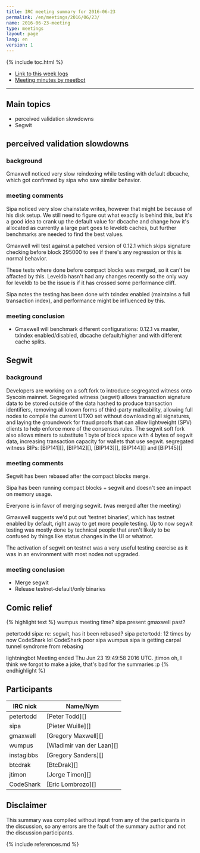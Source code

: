 ```yaml
---
title: IRC meeting summary for 2016-06-23
permalink: /en/meetings/2016/06/23/
name: 2016-06-23-meeting
type: meetings
layout: page
lang: en
version: 1
---
```

{% include toc.html %}
 
- [Link to this week logs](https://botbot.me/freenode/syscoin-core-dev/2016-06-23/?msg=68482305&page=2)
- [Meeting minutes by meetbot](http://www.erisian.com.au/meetbot/syscoin-core-dev/2016/syscoin-core-dev.2016-06-23-19.02.html)
 
---
 
## Main topics
 
- perceived validation slowdowns
- Segwit

## perceived validation slowdowns

### background
 
Gmaxwell noticed very slow reindexing while testing with default dbcache, which got confirmed by sipa who saw similar behavior. 

### meeting comments
 
Sipa noticed very slow chainstate writes, however that might be because of his disk setup. We still need to figure out what exactly is behind this, but it's a good idea to crank up the default value for dbcache and change how it's allocated as currently a large part goes to leveldb caches, but further benchmarks are needed to find the best values.

Gmaxwell will test against a patched version of 0.12.1 which skips signature checking before block 295000 to see if there's any regression or this is normal behavior.

These tests where done before compact blocks was merged, so it can't be affacted by this. Leveldb hasn't had any changes recently so the only way for leveldb to be the issue is if it has crossed some performance cliff.

Sipa notes the testing has been done with txindex enabled (maintains a full transaction index), and performance might be influenced by this.

### meeting conclusion

- Gmaxwell will benchmark different configurations: 0.12.1 vs master, txindex enabled/disabled, dbcache default/higher and with different cache splits.

## Segwit
 
### background
 
Developers are working on a soft fork to introduce segregated witness onto Syscoin mainnet. Segregated witness (segwit) allows transaction signature data to be stored outside of the data hashed to produce transaction identifiers, removing all known forms of third-party malleability, allowing full nodes to compile the current UTXO set without downloading all signatures, and laying the groundwork for fraud proofs that can allow lightweight (SPV) clients to help enforce more of the consensus rules. The segwit soft fork also allows miners to substitute 1 byte of block space with 4 bytes of segwit data, increasing transaction capacity for wallets that use segwit. segregated witness BIPs: [BIP141][], [BIP142][], [BIP143][], [BIP144][] and [BIP145][]

### meeting comments

Segwit has been rebased after the compact blocks merge.

Sipa has been running compact blocks + segwit and doesn't see an impact on memory usage.

Everyone is in favor of merging segwit. (was merged after the meeting)

Gmaxwell suggests we'd put out 'testnet binaries', which has testnet enabled by default, right away to get more people testing. Up to now segwit testing was mostly done by technical people that aren't likely to be confused by things like status changes in the UI or whatnot.

The activation of segwit on testnet was a very useful testing exercise as it was in an environment with most nodes not upgraded.

### meeting conclusion

- Merge segwit
- Release testnet-default/only binaries

## Comic relief

{% highlight text %}
wumpus      meeting time?
sipa        present
gmaxwell    past?

petertodd   sipa: re: segwit, has it been rebased?
sipa        petertodd: 12 times by now
CodeShark   lol
CodeShark   poor sipa
wumpus      sipa is getting carpal tunnel syndrome from rebasing

lightningbot   Meeting ended Thu Jun 23 19:49:58 2016 UTC. 
jtimon      oh, I think we forgot to make a joke, that's bad for the summaries :p
{% endhighlight %}

## Participants
 
| IRC nick      | Name/Nym                  |
|---------------|---------------------------|
| petertodd     | [Peter Todd][]            |
| sipa          | [Pieter Wuille][]         |
| gmaxwell      | [Gregory Maxwell][]       |
| wumpus        | [Wladimir van der Laan][] |
| instagibbs    | [Gregory Sanders][]       |
| btcdrak       | [BtcDrak][]               |
| jtimon        | [Jorge Timon][]           |
| CodeShark     | [Eric Lombrozo][]         |

## Disclaimer
 
This summary was compiled without input from any of the participants in the discussion, so any errors are the fault of the summary author and not the discussion participants.
 

{% include references.md %}
